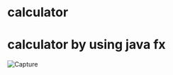 # calculator
# calculator by  using java fx

![Capture](https://user-images.githubusercontent.com/126882358/227540539-aca89e0e-d396-447f-9fd6-25258936bde0.PNG)

